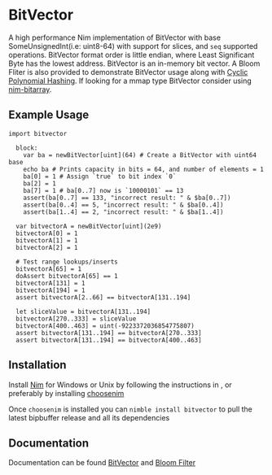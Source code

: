 # BitVector
A high performance Nim implementation of BitVector with base SomeUnsignedInt(i.e: uint8-64) with support for slices, and `seq` supported operations. BitVector format order is little endian, where Least Significant Byte has the lowest address. BitVector is an in-memory bit vector. A Bloom Fliter is also provided to demonstrate BitVector usage along with <a class="external reference" href="https://github.com/MarcAzar/Cyclic-Polynomial-Hash">Cyclic Polynomial Hashing</a>. If looking for a mmap type BitVector consider using <a class="external reference" href="https://github.com/onecodex/nim-bitarray">nim-bitarray</a>.
## Example Usage                                                        
```
import bitvector
   
  block:
    var ba = newBitVector[uint](64) # Create a BitVector with uint64 base
    echo ba # Prints capacity in bits = 64, and number of elements = 1
    ba[0] = 1 # Assign `true` to bit index `0`
    ba[2] = 1
    ba[7] = 1 # ba[0..7] now is `10000101` == 13
    assert(ba[0..7] == 133, "incorrect result: " & $ba[0..7]) 
    assert(ba[0..4] == 5, "incorrect result: " & $ba[0..4])
    assert(ba[1..4] == 2, "incorrect result: " & $ba[1..4])
 
  var bitvectorA = newBitVector[uint](2e9)
  bitvectorA[0] = 1
  bitvectorA[1] = 1
  bitvectorA[2] = 1
  
  # Test range lookups/inserts
  bitvectorA[65] = 1
  doAssert bitvectorA[65] == 1
  bitvectorA[131] = 1
  bitvectorA[194] = 1
  assert bitvectorA[2..66] == bitvectorA[131..194]

  let sliceValue = bitvectorA[131..194]
  bitvectorA[270..333] = sliceValue
  bitvectorA[400..463] = uint(-9223372036854775807)
  assert bitvectorA[131..194] == bitvectorA[270..333]
  assert bitvectorA[131..194] == bitvectorA[400..463]
```
## Installation
Install <a class="external reference" href="https://nim-lang.org/install.html">Nim</a> for Windows or Unix by following the instructions in , or preferably by installing <a class="reference external" href="https://github.com/dom96/choosenim">choosenim</a>

Once ```choosenim``` is installed you can ```nimble install bitvector``` to pull the latest bipbuffer release and all its dependencies

## Documentation
Documentation can be found <a class="external reference" href="https://marcazar.github.io/BitVector/docs/bitvector.html">BitVector</a> and <a class="external reference" href="https://marcazar.github.io/BitVector/docs/bloom.html">Bloom Filter</a>
